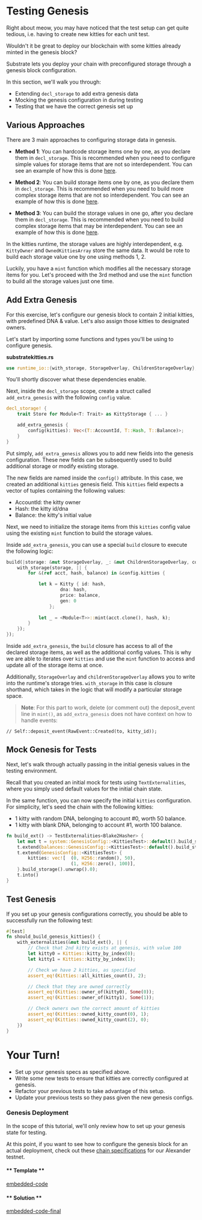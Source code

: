 Testing Genesis
===

Right about meow, you may have noticed that the test setup can get quite tedious,
i.e. having to create new kitties for each unit test.

Wouldn't it be great to deploy our blockchain with some kitties already minted in the genesis block?

Substrate lets you deploy your chain with preconfigured storage through a genesis block configuration.

In this section, we'll walk you through: 
- Extending `decl_storage` to add extra genesis data
- Mocking the genesis configuration in during testing
- Testing that we have the correct genesis set up

## Various Approaches

There are 3 main approaches to configuring storage data in genesis.

- **Method 1**: You can hardcode storage items one by one, as you declare them in `decl_storage`. This is recommended when you need to configure simple values for storage items that are not so interdependent. You can see an example of how this is done [here](https://crates.parity.io/srml_support_procedural/macro.decl_storage.html#example). 

- **Method 2**: You can build storage items one by one, as you declare them in `decl_storage`. This is recommended when you need to build more complex storage items that are not so interdependent. You can see an example of how this is done [here](https://crates.parity.io/srml_support_procedural/macro.decl_storage.html#example).

- **Method 3**:  You can build the storage values in one go, after you declare them in `decl_storage`. This is recommended when you need to build complex storage items that may be interdependent. You can see an example of how this is done [here](https://crates.parity.io/srml_support_procedural/macro.decl_storage.html#genesisconfig).

In the kitties runtime, the storage values are highly interdependent, e.g. `KittyOwner` and `OwnedKittiesArray` store the same data. It would be rote to build each storage value one by one using methods 1, 2. 

Luckily, you have a `mint` function which modifies all the necessary storage items for you. Let's proceed with the 3rd method and use the `mint` function to build all the storage values just one time.

## Add Extra Genesis

For this exercise, let's configure our genesis block to contain 2 initial kitties, with predefined DNA & value. Let's also assign those kitties to designated owners.

Let's start by importing some functions and types you'll be using to configure genesis.

**substratekitties<span>.</span>rs**
```rust
use runtime_io::{with_storage, StorageOverlay, ChildrenStorageOverlay};
```
You'll shortly discover what these dependencies enable.

Next, inside the `decl_storage` scope, create a struct called `add_extra_genesis` with the following `config` value. 

```rust
decl_storage! {
    trait Store for Module<T: Trait> as KittyStorage { ... }

    add_extra_genesis {
        config(kitties): Vec<(T::AccountId, T::Hash, T::Balance)>;
    }
}
```

Put simply, `add_extra_genesis` allows you to add new fields into the genesis configuration. These new fields can be subsequently used to build additional storage or modify existing storage.

The new fields are named inside the `config()` attribute. In this case, we created an additional `kitties` genesis field. This `kitties` field expects a vector of tuples containing the following values: 
- AccountId: the kitty owner
- Hash: the kitty id/dna
- Balance: the kitty's initial value

Next, we need to initialize the storage items from this `kitties` config value using the existing `mint` function to build the storage values.

Inside `add_extra_genesis`, you can use a special `build` closure to execute the following logic:

```rust
build(|storage: &mut StorageOverlay, _: &mut ChildrenStorageOverlay, config: &GenesisConfig<T>| {
	with_storage(storage, || {
		for &(ref acct, hash, balance) in &config.kitties {

			let k = Kitty {	id: hash,
					dna: hash,
					price: balance,
					gen: 0
				};
		
			let _ = <Module<T>>::mint(acct.clone(), hash, k);
		}
	});
});
```

Inside `add_extra_genesis`, the `build` closure has access to all of the declared storage items, as well as the additional config values. This is why we are able to iterates over `kitties` and use the `mint` function to access and update all of the storage items at once.

Additionally, `StorageOverlay` and `childrenStorageOverlay` allows you to write into the runtime's storage tries. `with_storage` in this case is closure shorthand, which takes in the logic that will modify a particular storage space.

> **Note**: For this part to work, delete (or comment out) the deposit_event line in `mint()`, as `add_extra_genesis`
does not have context on how to handle events:
```
// Self::deposit_event(RawEvent::Created(to, kitty_id));
```

## Mock Genesis for Tests

Next, let's walk through actually passing in the initial genesis values in the testing environment.

Recall that you created an initial mock for tests using `TextExternalities`, where you simply
used default values for the initial chain state.

In the same function, you can now specify the initial `kitties` configuration. 
For simplicity, let's seed the chain with the following kitties: 
- 1 kitty with random DNA, belonging to account #0, worth 50 balance.
- 1 kitty with blank DNA, belonging to account #1, worth 100 balance.

```rust
fn build_ext() -> TestExternalities<Blake2Hasher> {
	let mut t = system::GenesisConfig::<KittiesTest>::default().build_storage().unwrap().0;
	t.extend(balances::GenesisConfig::<KittiesTest>::default().build_storage().unwrap().0);
	t.extend(GenesisConfig::<KittiesTest> {
		kitties: vec![  (0, H256::random(), 50), 
						(1, H256::zero(), 100)], 
	}.build_storage().unwrap().0);
	t.into()
}
```

## Test Genesis

If you set up your genesis configurations correctly, you should be able to successfully run
the following test: 
```rust
#[test]
fn should_build_genesis_kitties() {
	with_externalities(&mut build_ext(), || {
		// Check that 2nd kitty exists at genesis, with value 100
		let kitty0 = Kitties::kitty_by_index(0);
		let kitty1 = Kitties::kitty_by_index(1);

		// Check we have 2 kitties, as specified
		assert_eq!(Kitties::all_kitties_count(), 2);

		// Check that they are owned correctly
		assert_eq!(Kitties::owner_of(kitty0), Some(0));
		assert_eq!(Kitties::owner_of(kitty1), Some(1));

		// Check owners own the correct amount of kitties
		assert_eq!(Kitties::owned_kitty_count(0), 1);
		assert_eq!(Kitties::owned_kitty_count(2), 0);
	})
}
```

# Your Turn!

- Set up your genesis specs as specified above.
- Write some new tests to ensure that kitties are correctly configured at genesis.
- Refactor your previous tests to take advantage of this setup.
- Update your previous tests so they pass given the new genesis configs.

### Genesis Deployment
In the scope of this tutorial, we'll only review how to set up your genesis state
for testing. 

At this point, if you want to see how to configure the genesis block for an actual deployment, check out these
[chain specifications](https://github.com/paritytech/polkadot/blob/d102d8fbac950abf2a696097d65ec2edc64dc216/service/src/chain_spec.rs)
for our Alexander testnet.

<!-- tabs:start -->

#### ** Template **

[embedded-code](./assets/5.3-template.rs ':include :type=code embed-template')

#### ** Solution **

[embedded-code-final](./assets/5.3-finished-code.rs ':include :type=code embed-final')

<!-- tabs:end -->